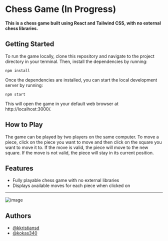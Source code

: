 



# Chess Game (In Progress)
**This is a chess game built using React and Tailwind CSS, with no external chess libraries.**

## Getting Started ##

To run the game locally, clone this repository and navigate to the project directory in your terminal. Then, install the dependencies by running:

`npm install`

Once the dependencies are installed, you can start the local development server by running:

`npm start`

This will open the game in your default web browser at http://localhost:3000/.

## How to Play ##
The game can be played by two players on the same computer. To move a piece, click on the piece you want to move and then click on the square you want to move it to. If the move is valid, the piece will move to the new square. If the move is not valid, the piece will stay in its current position.

## Features ##
* Fully playable chess game with no external libraries
* Displays available moves for each piece when clicked on

- - - -
![image](https://github.com/kokas340/chess/blob/main/src/assets/chess.png)

## Authors

- [@kkristiansd](https://github.com/kkristiansd)
- [@kokas340](https://github.com/kokas340)
